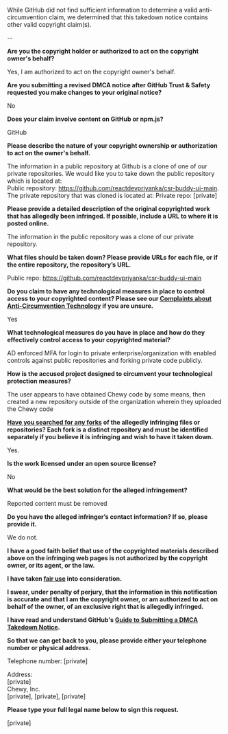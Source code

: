 While GitHub did not find sufficient information to determine a valid anti-circumvention claim, we determined that this takedown notice contains other valid copyright claim(s).

--

**Are you the copyright holder or authorized to act on the copyright owner's behalf?**

Yes, I am authorized to act on the copyright owner's behalf.

**Are you submitting a revised DMCA notice after GitHub Trust & Safety requested you make changes to your original notice?**

No

**Does your claim involve content on GitHub or npm.js?**

GitHub

**Please describe the nature of your copyright ownership or authorization to act on the owner's behalf.**

The information in a public repository at Github is a clone of one of our private repositories. We would like you to take down the public repository which is located at:  
Public repository: https://github.com/reactdevpriyanka/csr-buddy-ui-main.  
The private repository that was cloned is located at: Private repo: [private]

**Please provide a detailed description of the original copyrighted work that has allegedly been infringed. If possible, include a URL to where it is posted online.**

The information in the public repository was a clone of our private repository.

**What files should be taken down? Please provide URLs for each file, or if the entire repository, the repository’s URL.**

Public repo: https://github.com/reactdevpriyanka/csr-buddy-ui-main

**Do you claim to have any technological measures in place to control access to your copyrighted content? Please see our <a href="https://docs.github.com/articles/guide-to-submitting-a-dmca-takedown-notice#complaints-about-anti-circumvention-technology">Complaints about Anti-Circumvention Technology</a> if you are unsure.**

Yes

**What technological measures do you have in place and how do they effectively control access to your copyrighted material?**

AD enforced MFA for login to private enterprise/organization with enabled controls against public repositories and forking private code publicly.

**How is the accused project designed to circumvent your technological protection measures?**

The user appears to have obtained Chewy code by some means, then created a new repository outside of the organization wherein they uploaded the Chewy code

**<a href="https://docs.github.com/articles/dmca-takedown-policy#b-what-about-forks-or-whats-a-fork">Have you searched for any forks</a> of the allegedly infringing files or repositories? Each fork is a distinct repository and must be identified separately if you believe it is infringing and wish to have it taken down.**

Yes.

**Is the work licensed under an open source license?**

No

**What would be the best solution for the alleged infringement?**

Reported content must be removed

**Do you have the alleged infringer’s contact information? If so, please provide it.**

We do not.

**I have a good faith belief that use of the copyrighted materials described above on the infringing web pages is not authorized by the copyright owner, or its agent, or the law.**

**I have taken <a href="https://www.lumendatabase.org/topics/22">fair use</a> into consideration.**

**I swear, under penalty of perjury, that the information in this notification is accurate and that I am the copyright owner, or am authorized to act on behalf of the owner, of an exclusive right that is allegedly infringed.**

**I have read and understand GitHub's <a href="https://docs.github.com/articles/guide-to-submitting-a-dmca-takedown-notice/">Guide to Submitting a DMCA Takedown Notice</a>.**

**So that we can get back to you, please provide either your telephone number or physical address.**

Telephone number: [private]

Address:  
[private]  
Chewy, Inc.  
[private], [private], [private]

**Please type your full legal name below to sign this request.**

[private]
